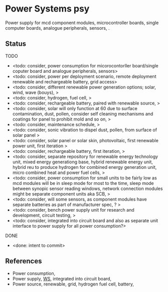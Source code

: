 # Power Systems psy

Power supply for mcd component modules, microcontroller boards, single computer boards, analogue peripherals, sensors, . 

## Status

TODO
* <todo: consider, power consumption for micorocontorller board/single coputer board and analogue peripherals, sensors>
* <todo: consider, power per deployment scenario, remote deployment renewable and rechargeable battery, grid access>
* <todo: consider, different renewable power generation options; solar, wind, wave (bouys), >
* <todo: consider, hydrogen, fuel cell, >
* <todo: consider, rechargeable battery, paired with renewable source, >
* <todo: consider, solar will only function at 60 due to surface contamination, dust, pollen, consider self cleaning mechanisms and coatings for panel to prohibit mold and so on, >
* <todo: consider, maintenance schedule, >
* <todo: consider, sonic vibration to dispel dust, pollen, from surface of solar panel >
* <todo: consider, solar panel or solar skin, photovoltaic, first renewable power unit, first iteration >
* <todo: consider, rechargeable battery, first iteration, >
* <todo: consider, separate repository for renewable energy technology unit, mixed energy generationg base, hybrid renewable energy unit, hybrid reu to produce hydrogen for combined energy generation unit, micro combined heat and power fuel cells, >
* <todo: consider, power consumption for small units to be fairly low as mcd modules will be in sleep mode for most to the time, sleep mode between synopic sensor reading windows, network connection modules might be separate component units aka SCB,  >
* <todo: consider, will some sensors, as component modules have separate batteries as part of manufacturer spec, ? >
* <todo: consider, bench power supply unit for research and development, circuit testing,  >
* <todo: consider, integrated into circuit board and also as separate unit interface to power supply for all power consumption?>

DONE
* <done: intent to commit>

## References

* Power consumption, 
* Power supply, [WS](https://en.wikipedia.org/wiki/Power_supply), integrated into circuit board,   
* Power source, renewable, grid, hydrogen fuel cell, battery, 